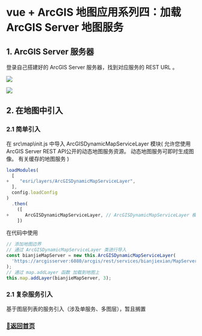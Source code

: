 # vue + ArcGIS 地图应用系列四：加载 ArcGIS Server 地图服务

## 1.  ArcGIS Server 服务器

登录自己搭建好的 ArcGIS Server 服务器，找到对应服务的 REST URL 。

 ![](https://luckrain7.github.io/arcgis-api-for-javascript-vue/Demo-4/arcgis-server-1.png)

 ![](https://luckrain7.github.io/arcgis-api-for-javascript-vue/Demo-4/arcgis-server-2.png)



## 2.  在地图中引入

### 2.1  简单引入

在 src\map\init.js 中导入  ArcGISDynamicMapServiceLayer 模块( 允许您使用ArcGIS Server REST API公开的动态地图服务资源。 动态地图服务可即时生成图像。 有关缓存的地图服务 )

```javascript
loadModules(
  [
+    "esri/layers/ArcGISDynamicMapServiceLayer",
  ],
  config.loadConfig
)
  .then(
    ([
+      ArcGISDynamicMapServiceLayer, // ArcGISDynamicMapServiceLayer 模块
    ])
```

在代码中使用

```javascript
// 添加地图边界
// 通过 ArcGISDynamicMapServiceLayer 类进行导入
const bianjieMapServer = new this.ArcGISDynamicMapServiceLayer(
  'https://arcgisserver:6080/arcgis/rest/services/bianjiexian/MapServer'
);
// 通过 map.addLayer 函数 加载到地图上
this.map.addLayer(bianjieMapServer, 3);
```

### 2.1  复杂服务引入

基于图层列表的服务引入（涉及单服务、多图层），暂且搁置



### [🚀返回首页]( https://github.com/LuckRain7/arcgis-api-for-javascript-vue )